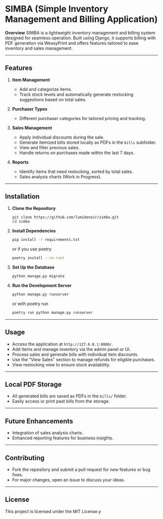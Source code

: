 # SIMBA (Simple Inventory Management and Billing Application)

**Overview**
SIMBA is a lightweight inventory management and billing system designed for seamless operation. Built using Django, it supports billing with PDF generation via WeasyPrint and offers features tailored to ease inventory and sales management.

---

## Features

1. **Item Management**
   - Add and categorize items.
   - Track stock levels and automatically generate restocking suggestions based on total sales.

2. **Purchaser Types**
   - Different purchaser categories for tailored pricing and tracking.

3. **Sales Management** 
   - Apply individual discounts during the sale.
   - Generate itemized bills stored locally as PDFs in the `bills` subfolder.
   - View and filter previous sales.
   - Handle returns on purchases made within the last 7 days.

4. **Reports** 
   - Identify items that need restocking, sorted by total sales.
   - Sales analysis charts (Work in Progress).

---

## Installation 

1. **Clone the Repository**
   ```bash
   git clone https://github.com/lumidenoir/simba.git
   cd simba
   ```

2. **Install Dependencies**
   ```bash
   pip install -r requirements.txt
   ```
   or if you use poetry
   ```bash
   poetry install --no-root
   ```

3. **Set Up the Database**
   ```bash
   python manage.py migrate
   ```

4. **Run the Development Server**
   ```bash
   python manage.py runserver
   ```
   or with poetry run
   ```bash
   poetry run python manage.py runserver
   ```
---

## Usage

- Access the application at `http://127.0.0.1:8000/`.
- Add items and manage inventory via the admin panel or UI.
- Process sales and generate bills with individual item discounts.
- Use the "View Sales" section to manage refunds for eligible purchases.
- View restocking view to ensure stock availability.

---

## Local PDF Storage

- All generated bills are saved as PDFs in the `bills/` folder.
- Easily access or print past bills from the storage.

---

## Future Enhancements

- Integration of sales analysis charts.
- Enhanced reporting features for business insights.

---

## Contributing

- Fork the repository and submit a pull request for new features or bug fixes.
- For major changes, open an issue to discuss your ideas.

---

## License

This project is licensed under the MIT License.y
